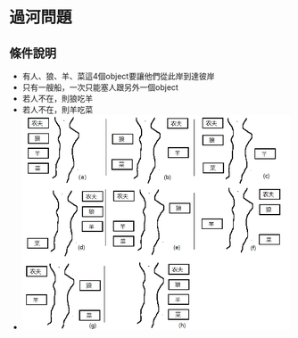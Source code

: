 # 過河問題
## 條件說明
* 有人、狼、羊、菜這4個object要讓他們從此岸到達彼岸
* 只有一艘船，一次只能塞人跟另外一個object
* 若人不在，則狼吃羊
* 若人不在，則羊吃菜
* ![過河問題](https://github.com/cycyucheng1010/ai109b/blob/main/Homework/%E9%81%8E%E6%B2%B3%E5%95%8F%E9%A1%8C.png)
